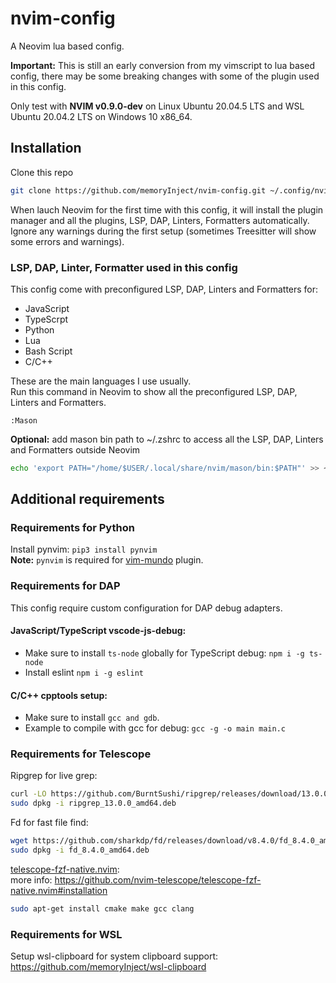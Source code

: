 # nvim-config

A Neovim lua based config.   

**Important:** This is still an early conversion from my vimscript to lua based config, there may be some breaking changes with some of the plugin used in this config. 

Only test with **NVIM v0.9.0-dev** on Linux Ubuntu 20.04.5 LTS and WSL Ubuntu 20.04.2 LTS on Windows 10 x86_64.


## Installation

Clone this repo

```bash
git clone https://github.com/memoryInject/nvim-config.git ~/.config/nvim
```

When lauch Neovim for the first time with this config, it will install the plugin manager and all the plugins, LSP, DAP, Linters, Formatters automatically. Ignore any warnings during the first setup (sometimes Treesitter will show some errors and warnings).

### LSP, DAP, Linter, Formatter used in this config

This config come with preconfigured LSP, DAP, Linters and Formatters for:
- JavaScript 
- TypeScrpt 
- Python 
- Lua 
- Bash Script
- C/C++    

These are the main languages I use usually.   
Run this command in Neovim to show all the  preconfigured LSP, DAP, Linters and Formatters.
```vimscript
:Mason
```

**Optional:**  add mason bin path to ~/.zshrc to access all the LSP, DAP, Linters and Formatters outside Neovim
```bash
echo 'export PATH="/home/$USER/.local/share/nvim/mason/bin:$PATH"' >> ~/.zshrc
```

## Additional requirements
### Requirements for Python  
Install pynvim: `pip3 install pynvim`    
**Note:** `pynvim` is required for [vim-mundo](https://github.com/simnalamburt/vim-mundo/) plugin. 

### Requirements for DAP
This config require custom configuration for DAP debug adapters.     

#### JavaScript/TypeScript vscode-js-debug:   
  - Make sure to install `ts-node` globally for TypeScript debug: `npm i -g ts-node`   
  - Install eslint `npm i -g eslint`

#### C/C++ cpptools setup:  
  - Make sure to install `gcc and gdb`.
  - Example to compile with gcc for debug: `gcc -g -o main main.c`  

### Requirements for Telescope

Ripgrep for live grep:
```bash
curl -LO https://github.com/BurntSushi/ripgrep/releases/download/13.0.0/ripgrep_13.0.0_amd64.deb
sudo dpkg -i ripgrep_13.0.0_amd64.deb
```

Fd for fast file find:
```bash
wget https://github.com/sharkdp/fd/releases/download/v8.4.0/fd_8.4.0_amd64.deb
sudo dpkg -i fd_8.4.0_amd64.deb
```

[telescope-fzf-native.nvim](https://github.com/nvim-telescope/telescope-fzf-native.nvim):    
more info: https://github.com/nvim-telescope/telescope-fzf-native.nvim#installation
```bash
sudo apt-get install cmake make gcc clang
```

### Requirements for WSL
Setup wsl-clipboard for system clipboard support: https://github.com/memoryInject/wsl-clipboard
